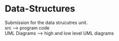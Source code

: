 # Data-Structures
 
Submission for the data strucutres unit.
<br />src --> program code
<br />UML Diagrams --> high and low level UML diagrams

